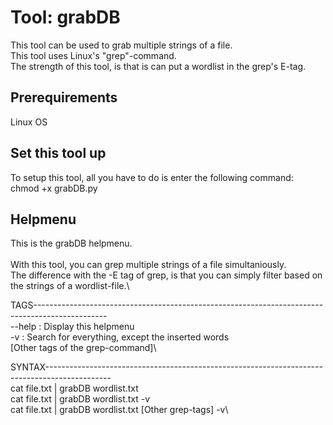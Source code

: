 # Tool: grabDB
This tool can be used to grab multiple strings of a file.\
This tool uses Linux's "grep"-command.\
The strength of this tool, is that is can put a wordlist in the grep's E-tag.

## Prerequirements
Linux OS

## Set this tool up
To setup this tool, all you have to do is enter the following command:\
  chmod +x grabDB.py


## Helpmenu
This is the grabDB helpmenu.\
\
With this tool, you can grep multiple strings of a file simultaniously.\
The difference with the -E tag of grep, is that you can simply filter based on the strings of a wordlist-file.\


TAGS------------------------------------------------------------------------------------------------\
--help		:	Display this helpmenu\
-v		:	Search for everything, except the inserted words\
[Other tags of the grep-command]\



SYNTAX----------------------------------------------------------------------------------------------\
cat file.txt | grabDB wordlist.txt\
cat file.txt | grabDB wordlist.txt -v\
cat file.txt | grabDB wordlist.txt [Other grep-tags] -v\

